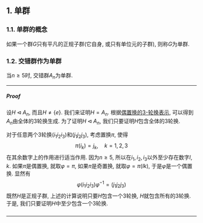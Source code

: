 ## 1. 单群
### 1.1. 单群的概念
如果一个群$G$只有平凡的正规子群(它自身, 或只有单位元的子群), 则称$G$为单群. 

### 1.2. 交错群作为单群
当$n\ge 5$时, 交错群$A_n$为单群. 
___
##### Proof 
设$H\triangleleft A_n$, 而且$H\neq \{e\}$. 我们来证明$H=A_n$. 根据[偶置换的$3$-轮换表示](../Chapter%200.%20代数学基本概念/Lecture%202.%20置换和共轭#1.4.%20偶置换的$3$-轮换表示), 可以得到$A_n$由全体的3轮换生成. 为了证明$H\triangleleft A_n$, 我们只要证明$H$包含全体的$3$轮换. 

对于任意两个3轮换$(i_1i_2i_3)$和$(j_1j_2j_3)$, 考虑置换$\pi$, 使得
$$
\pi(i_k) = j_k ,\quad k=1,2,3
$$
在其余数字上的作用进行适当作用. 因为$n\ge 5$, 所以在$i_1,i_2,i_3$以外至少存在数字$l,k$. 如果$\pi$是偶置换, 就取$\varphi = \pi$, 如果$\pi$是奇置换, 就取$\varphi = \pi (lk)$, 于是$\varphi$是一个偶置换. 显然有
$$
\varphi(i_1i_2i_3)\varphi^{-1} = (j_1j_2j_3)
$$
既然$H$是正规子群, 上述的计算说明只要$H$包含一个$3$轮换, $H$就包含所有的$3$轮换. 于是, 我们只要证明$H$中至少包含一个$3$轮换. 

#####
___